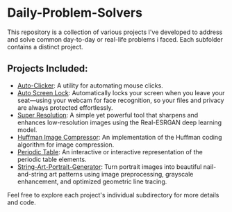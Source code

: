 # Daily-Problem-Solvers

This repository is a collection of various projects I've developed to address and solve common day-to-day or real-life problems i faced. Each subfolder contains a distinct project.

## Projects Included:

* [Auto-Clicker](https://github.com/VipranshOjha/Daily-Problem-Solvers/tree/main/Auto-Clicker): A utility for automating mouse clicks.
* [Auto Screen Lock](https://github.com/VipranshOjha/Daily-Problem-Solvers/tree/main/Auto-Screen-Lock): Automatically locks your screen when you leave your seat—using your webcam for face recognition, so your files and privacy are always protected effortlessly.
* [Super Resolution](https://github.com/VipranshOjha/Daily-Problem-Solvers/tree/main/Super-Resolution): A simple yet powerful tool that sharpens and enhances low-resolution images using the Real-ESRGAN deep learning model.
* [Huffman Image Compressor](https://github.com/VipranshOjha/Daily-Problem-Solvers/tree/main/Huffman-Image-Compressor): An implementation of the Huffman coding algorithm for image compression.
* [Periodic Table](https://github.com/VipranshOjha/Periodic-Table): An interactive or interactive representation of the periodic table elements.
* [String-Art-Portrait-Generator](https://github.com/VipranshOjha/String-Art-Portrait-Generator): Turn portrait images into beautiful nail-and-string art patterns using image preprocessing, grayscale enhancement, and optimized geometric line tracing.
  
Feel free to explore each project's individual subdirectory for more details and code.
